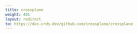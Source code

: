 ```yaml
---
title: crossplane
weight: 401
layout: redirect
to: https://doc.crds.dev/github.com/crossplane/crossplane
---
```

